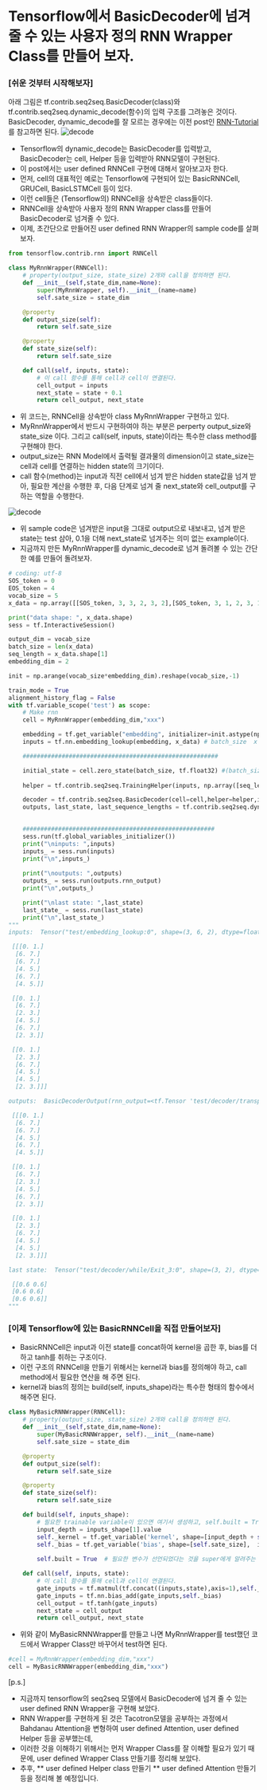 # Tensorflow에서 BasicDecoder에 넘겨 줄 수 있는 사용자 정의 RNN Wrapper Class를 만들어 보자.

### [쉬운 것부터 시작해보자]

아래 그림은 tf.contrib.seq2seq.BasicDecoder(class)와 tf.contrib.seq2seq.dynamic_decode(함수)의 입력 구조를 그려놓은 것이다.
BasicDecoder, dynamic_decode를 잘 모르는 경우에는 이전 post인 [RNN-Tutorial](https://github.com/hccho2/RNN-Tutorial)를 참고하면 된다.
![decode](./dynamic-rnn-decode2.png)
* Tensorflow의 dynamic_decode는 BasicDecoder를 입력받고, BasicDecoder는 cell, Helper 등을 입력받아 RNN모델이 구현된다.
* 이 post에서는 user defined RNNCell 구현에 대해서 알아보고자 한다.
* 먼저, cell의 대표적인 예로는 Tensorflow에 구현되어 있는 BasicRNNCell, GRUCell, BasicLSTMCell 등이 있다.
* 이런 cell들은 (Tensorflow의) RNNCell을 상속받은 class들이다.
* RNNCell을 상속받아 사용자 정의 RNN Wrapper class를 만들어  BasicDecoder로 넘겨줄 수 있다.
* 이제, 초간단으로 만들어진 user defined RNN Wrapper의 sample code를 살펴보자.

```python
from tensorflow.contrib.rnn import RNNCell

class MyRnnWrapper(RNNCell):
    # property(output_size, state_size) 2개와 call을 정의하면 된다.
    def __init__(self,state_dim,name=None):
        super(MyRnnWrapper, self).__init__(name=name)
        self.sate_size = state_dim

    @property
    def output_size(self):
        return self.sate_size  

    @property
    def state_size(self):
        return self.sate_size  

    def call(self, inputs, state):
        # 이 call 함수를 통해 cell과 cell이 연결된다.
        cell_output = inputs
        next_state = state + 0.1
        return cell_output, next_state 
```
* 위 코드는, RNNCell을 상속받아 class MyRnnWrapper 구현하고 있다.
* MyRnnWrapper에서 반드시 구현하여야 하는 부분은 perperty output_size와 state_size 이다. 그리고 call(self, inputs, state)이라는 특수한 class method를 구현해야 한다.
* output_size는 RNN Model에서 출력될 결과물의 dimension이고 state_size는 cell과 cell를 연결하는 hidden state의 크기이다. 
* call 함수(method)는 input과 직전 cell에서 넘겨 받은 hidden state값을 넘겨 받아, 필요한 계산을 수행한 후, 다음 단계로 넘겨 줄 next_state와 cell_output를 구하는 역할을 수행한다.

![decode](./cell-cell.png)
* 위 sample code은 넘겨받은 input을 그대로 output으로 내보내고, 넘겨 받은 state는 test 삼아, 0.1을 더해 next_state로 넘겨주는 의미 없는 example이다.
* 지금까지 만든 MyRnnWrapper를 dynamic_decode로 넘겨 돌려볼 수 있는 간단한 예를 만들어 돌려보자.

```python
# coding: utf-8
SOS_token = 0
EOS_token = 4
vocab_size = 5
x_data = np.array([[SOS_token, 3, 3, 2, 3, 2],[SOS_token, 3, 1, 2, 3, 1],[SOS_token, 1, 3, 2, 2, 1]], dtype=np.int32)

print("data shape: ", x_data.shape)
sess = tf.InteractiveSession()

output_dim = vocab_size
batch_size = len(x_data)
seq_length = x_data.shape[1]
embedding_dim = 2

init = np.arange(vocab_size*embedding_dim).reshape(vocab_size,-1)

train_mode = True
alignment_history_flag = False
with tf.variable_scope('test') as scope:
    # Make rnn
    cell = MyRnnWrapper(embedding_dim,"xxx")

    embedding = tf.get_variable("embedding", initializer=init.astype(np.float32),dtype = tf.float32)
    inputs = tf.nn.embedding_lookup(embedding, x_data) # batch_size  x seq_length x embedding_dim

    #######################################################

    initial_state = cell.zero_state(batch_size, tf.float32) #(batch_size x hidden_dim) x layer 개수 
    
    helper = tf.contrib.seq2seq.TrainingHelper(inputs, np.array([seq_length]*batch_size))

    decoder = tf.contrib.seq2seq.BasicDecoder(cell=cell,helper=helper,initial_state=initial_state,output_layer=None)    
    outputs, last_state, last_sequence_lengths = tf.contrib.seq2seq.dynamic_decode(decoder=decoder,output_time_major=False,impute_finished=True,maximum_iterations=10)

    
    ######################################################
    sess.run(tf.global_variables_initializer())
    print("\ninputs: ",inputs)
    inputs_ = sess.run(inputs) 
    print("\n",inputs_)    
    
    print("\noutputs: ",outputs)
    outputs_ = sess.run(outputs.rnn_output) 
    print("\n",outputs_) 

    print("\nlast state: ",last_state)
    last_state_ = sess.run(last_state) 
    print("\n",last_state_) 
"""
inputs:  Tensor("test/embedding_lookup:0", shape=(3, 6, 2), dtype=float32)

 [[[0. 1.]
  [6. 7.]
  [6. 7.]
  [4. 5.]
  [6. 7.]
  [4. 5.]]

 [[0. 1.]
  [6. 7.]
  [2. 3.]
  [4. 5.]
  [6. 7.]
  [2. 3.]]

 [[0. 1.]
  [2. 3.]
  [6. 7.]
  [4. 5.]
  [4. 5.]
  [2. 3.]]]

outputs:  BasicDecoderOutput(rnn_output=<tf.Tensor 'test/decoder/transpose:0' shape=(3, ?, 2) dtype=float32>, sample_id=<tf.Tensor 'test/decoder/transpose_1:0' shape=(3, ?) dtype=int32>)

 [[[0. 1.]
  [6. 7.]
  [6. 7.]
  [4. 5.]
  [6. 7.]
  [4. 5.]]

 [[0. 1.]
  [6. 7.]
  [2. 3.]
  [4. 5.]
  [6. 7.]
  [2. 3.]]

 [[0. 1.]
  [2. 3.]
  [6. 7.]
  [4. 5.]
  [4. 5.]
  [2. 3.]]]

last state:  Tensor("test/decoder/while/Exit_3:0", shape=(3, 2), dtype=float32)

 [[0.6 0.6]
 [0.6 0.6]
 [0.6 0.6]]
"""    
```

### [이제 Tensorflow에 있는 BasicRNNCell을 직접 만들어보자]
* BasicRNNCell은 input과 이전 state를 concat하여 kernel을 곱한 후, bias를 더하고 tanh를 취하는 구조이다.
* 이런 구조의 RNNCell을 만들기 위해서는 kernel과 bias를 정의해야 하고, call method에서 필요한 연산을 해 주면 된다.
* kernel과 bias의 정의는 build(self, inputs_shape)라는 특수한 형태의 함수에서 해주면 된다.
```python
class MyBasicRNNWrapper(RNNCell):
    # property(output_size, state_size) 2개와 call을 정의하면 된다.
    def __init__(self,state_dim,name=None):
        super(MyBasicRNNWrapper, self).__init__(name=name)
        self.sate_size = state_dim

    @property
    def output_size(self):
        return self.sate_size  

    @property
    def state_size(self):
        return self.sate_size  

    def build(self, inputs_shape):
        # 필요한 trainable variable이 있으면 여기서 생성하고, self.built = True로 설정하면 된다.
        input_depth = inputs_shape[1].value
        self._kernel = tf.get_variable('kernel', shape=[input_depth + self.sate_size, self.sate_size])
        self._bias = tf.get_variable('bias', shape=[self.sate_size],  initializer=tf.zeros_initializer(dtype=tf.float32))
    
        self.built = True  # 필요한 변수가 선언되었다는 것을 super에게 알려주는 역할.

    def call(self, inputs, state):
        # 이 call 함수를 통해 cell과 cell이 연결된다.
        gate_inputs = tf.matmul(tf.concat((inputs,state),axis=1),self._kernel)
        gate_inputs = tf.nn.bias_add(gate_inputs,self._bias)
        cell_output = tf.tanh(gate_inputs)
        next_state = cell_output
        return cell_output, next_state 

```
* 위와 같이 MyBasicRNNWrapper를 만들고 나면 MyRnnWrapper를 test했던 코드에서 Wrapper Class만 바꾸어서 test하면 된다.
```python
#cell = MyRnnWrapper(embedding_dim,"xxx")
cell = MyBasicRNNWrapper(embedding_dim,"xxx")
```

[p.s.]
* 지금까지 tensorflow의 seq2seq 모델에서 BasicDecoder에 넘겨 줄 수 있는 user defined RNN Wrapper을 구현해 보았다.
* RNN Wrapper를 구현하게 된 것은 Tacotron모델을 공부하는 과정에서 Bahdanau Attention을 변형하여 user defined Attention, user defined Helper 등을 공부했는데, 
* 이러한 것을 이해하기 위해서는 먼저 Wrapper Class를 잘 이해할 필요가 있기 때문에, user defined Wrapper Class 만들기를 정리해 보았다.
* 추후,
** user defined Helper class 만들기
** user defined Attention 만들기 등을 정리해 볼 예정입니다.
